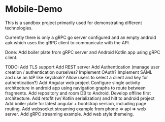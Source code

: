 # Mobile-Demo

This is a sandbox project primarily used for demonstrating different technologies.


Currently there is only a gRPC go server configured and an empty android apk which uses the gRPC client to communicate with the API.

Done:
Add boiler plate from gRPC server and Android Kotlin app using gRPC client.


TODO:
Add TLS support
Add REST server
Add Authentication (manage user creation / authentication ourselves? Implement OAuth? Implement SAML and use an IdP like keycloak? Allow users to select a client and key for authentication?)
Add Angular web project
Configure single activity architecture in android app using navigation graphs to route between fragments.
Add repository and room DB to Android.
Develop offline first architecture.
Add retofit (w/ Kotlin serialization) and hilt to android project
Add boiler plate for latest angular + bootstrap version, including page routing.
Add websocket streaming example from phone => api => web server.
Add gRPC streaming example.
Add web style themeing.
